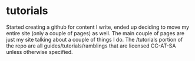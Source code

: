 # tutorials

Started creating a github for content I write, ended up deciding to move my entire site (only a couple of pages) as well. The main couple of pages are just my site talking about a couple of things I do. The /tutorials portion of the repo are all guides/tutorials/ramblings that are licensed CC-AT-SA unless otherwise specified.
